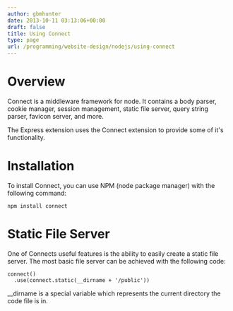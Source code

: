 ```yaml
---
author: gbmhunter
date: 2013-10-11 03:13:06+00:00
draft: false
title: Using Connect
type: page
url: /programming/website-design/nodejs/using-connect
---
```


# Overview


Connect is a middleware framework for node. It contains a body parser, cookie manager, session management, static file server, query string parser, favicon server, and more.

The Express extension uses the Connect extension to provide some of it's functionality.


# Installation


To install Connect, you can use NPM (node package manager) with the following command:

    
    npm install connect




# Static File Server


One of Connects useful features is the ability to easily create a static file server. The most basic file server can be achieved with the following code:

    
    connect()
      .use(connect.static(__dirname + '/public'))


__dirname is a special variable which represents the current directory the code file is in.
